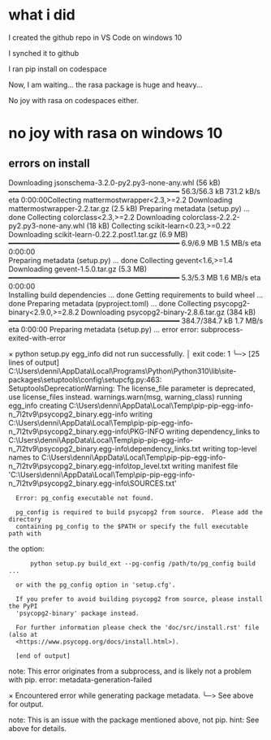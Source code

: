 # what i did

I created the github repo in VS Code on windows 10

I synched it to github

I ran pip install on codespace

Now, I am waiting... the rasa package is huge and heavy...

No joy with rasa on codespaces either.




# no joy with rasa on windows 10
## errors on install
Downloading jsonschema-3.2.0-py2.py3-none-any.whl (56 kB)
     ━━━━━━━━━━━━━━━━━━━━━━━━━━━━━━━━━━━━━━━━ 56.3/56.3 kB 731.2 kB/s eta 0:00:00Collecting mattermostwrapper<2.3,>=2.2
  Downloading mattermostwrapper-2.2.tar.gz (2.5 kB)
  Preparing metadata (setup.py) ... done
Collecting colorclass<2.3,>=2.2
  Downloading colorclass-2.2.2-py2.py3-none-any.whl (18 kB)
Collecting scikit-learn<0.23,>=0.22
  Downloading scikit-learn-0.22.2.post1.tar.gz (6.9 MB)
     ━━━━━━━━━━━━━━━━━━━━━━━━━━━━━━━━━━━━━━━━ 6.9/6.9 MB 1.5 MB/s eta 0:00:00    
  Preparing metadata (setup.py) ... done
Collecting gevent<1.6,>=1.4
  Downloading gevent-1.5.0.tar.gz (5.3 MB)
     ━━━━━━━━━━━━━━━━━━━━━━━━━━━━━━━━━━━━━━━━ 5.3/5.3 MB 1.6 MB/s eta 0:00:00    
  Installing build dependencies ... done
  Getting requirements to build wheel ... done
  Preparing metadata (pyproject.toml) ... done
Collecting psycopg2-binary<2.9.0,>=2.8.2
  Downloading psycopg2-binary-2.8.6.tar.gz (384 kB)
     ━━━━━━━━━━━━━━━━━━━━━━━━━━━━━━━━━━━━━━━━ 384.7/384.7 kB 1.7 MB/s eta 0:00:00  Preparing metadata (setup.py) ... error
  error: subprocess-exited-with-error

  × python setup.py egg_info did not run successfully.
  │ exit code: 1
  ╰─> [25 lines of output]
      C:\Users\denni\AppData\Local\Programs\Python\Python310\lib\site-packages\setuptools\config\setupcfg.py:463: SetuptoolsDeprecationWarning: The license_file parameter is deprecated, use license_files instead.
        warnings.warn(msg, warning_class)
      running egg_info
      creating C:\Users\denni\AppData\Local\Temp\pip-pip-egg-info-n_7l2tv9\psycopg2_binary.egg-info
      writing C:\Users\denni\AppData\Local\Temp\pip-pip-egg-info-n_7l2tv9\psycopg2_binary.egg-info\PKG-INFO
      writing dependency_links to C:\Users\denni\AppData\Local\Temp\pip-pip-egg-info-n_7l2tv9\psycopg2_binary.egg-info\dependency_links.txt
      writing top-level names to C:\Users\denni\AppData\Local\Temp\pip-pip-egg-info-n_7l2tv9\psycopg2_binary.egg-info\top_level.txt
      writing manifest file 'C:\Users\denni\AppData\Local\Temp\pip-pip-egg-info-n_7l2tv9\psycopg2_binary.egg-info\SOURCES.txt'
     
      Error: pg_config executable not found.
     
      pg_config is required to build psycopg2 from source.  Please add the directory
      containing pg_config to the $PATH or specify the full executable path with 
the
      option:
     
          python setup.py build_ext --pg-config /path/to/pg_config build ...     
     
      or with the pg_config option in 'setup.cfg'.
     
      If you prefer to avoid building psycopg2 from source, please install the PyPI
      'psycopg2-binary' package instead.
     
      For further information please check the 'doc/src/install.rst' file (also at
      <https://www.psycopg.org/docs/install.html>).
     
      [end of output]

  note: This error originates from a subprocess, and is likely not a problem with pip.
error: metadata-generation-failed

× Encountered error while generating package metadata.
╰─> See above for output.

note: This is an issue with the package mentioned above, not pip.
hint: See above for details.